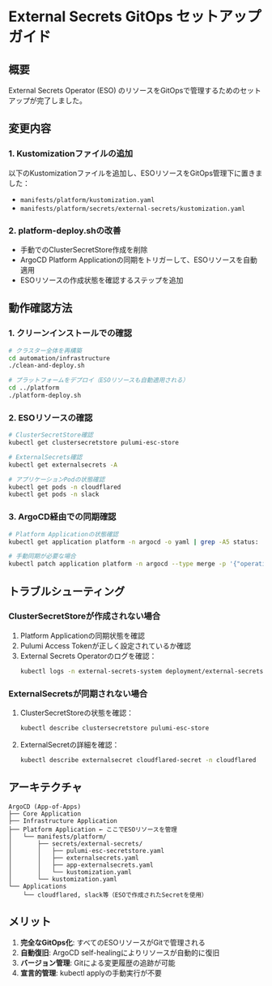 # External Secrets GitOps セットアップガイド

## 概要
External Secrets Operator (ESO) のリソースをGitOpsで管理するためのセットアップが完了しました。

## 変更内容

### 1. Kustomizationファイルの追加
以下のKustomizationファイルを追加し、ESOリソースをGitOps管理下に置きました：

- `manifests/platform/kustomization.yaml`
- `manifests/platform/secrets/external-secrets/kustomization.yaml`

### 2. platform-deploy.shの改善
- 手動でのClusterSecretStore作成を削除
- ArgoCD Platform Applicationの同期をトリガーして、ESOリソースを自動適用
- ESOリソースの作成状態を確認するステップを追加

## 動作確認方法

### 1. クリーンインストールでの確認
```bash
# クラスター全体を再構築
cd automation/infrastructure
./clean-and-deploy.sh

# プラットフォームをデプロイ（ESOリソースも自動適用される）
cd ../platform
./platform-deploy.sh
```

### 2. ESOリソースの確認
```bash
# ClusterSecretStore確認
kubectl get clustersecretstore pulumi-esc-store

# ExternalSecrets確認
kubectl get externalsecrets -A

# アプリケーションPodの状態確認
kubectl get pods -n cloudflared
kubectl get pods -n slack
```

### 3. ArgoCD経由での同期確認
```bash
# Platform Applicationの状態確認
kubectl get application platform -n argocd -o yaml | grep -A5 status:

# 手動同期が必要な場合
kubectl patch application platform -n argocd --type merge -p '{"operation": {"sync": {"syncStrategy": {"hook": {}}}}}'
```

## トラブルシューティング

### ClusterSecretStoreが作成されない場合
1. Platform Applicationの同期状態を確認
2. Pulumi Access Tokenが正しく設定されているか確認
3. External Secrets Operatorのログを確認：
   ```bash
   kubectl logs -n external-secrets-system deployment/external-secrets
   ```

### ExternalSecretsが同期されない場合
1. ClusterSecretStoreの状態を確認：
   ```bash
   kubectl describe clustersecretstore pulumi-esc-store
   ```
2. ExternalSecretの詳細を確認：
   ```bash
   kubectl describe externalsecret cloudflared-secret -n cloudflared
   ```

## アーキテクチャ
```
ArgoCD (App-of-Apps)
├── Core Application
├── Infrastructure Application
├── Platform Application ← ここでESOリソースを管理
│   └── manifests/platform/
│       ├── secrets/external-secrets/
│       │   ├── pulumi-esc-secretstore.yaml
│       │   ├── externalsecrets.yaml
│       │   ├── app-externalsecrets.yaml
│       │   └── kustomization.yaml
│       └── kustomization.yaml
└── Applications
    └── cloudflared, slack等（ESOで作成されたSecretを使用）
```

## メリット
1. **完全なGitOps化**: すべてのESOリソースがGitで管理される
2. **自動復旧**: ArgoCD self-healingによりリソースが自動的に復旧
3. **バージョン管理**: Gitによる変更履歴の追跡が可能
4. **宣言的管理**: kubectl applyの手動実行が不要